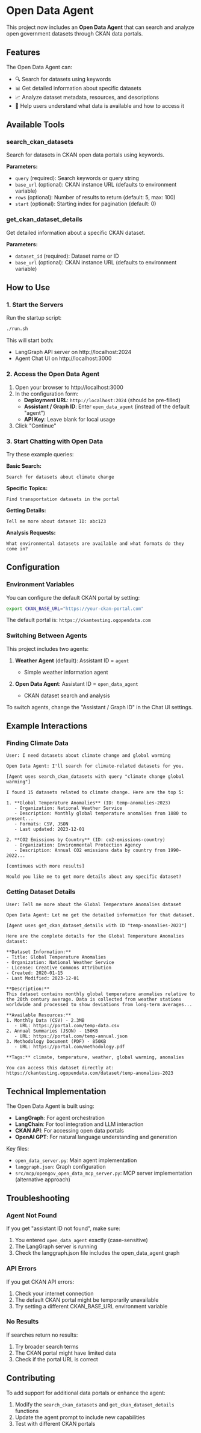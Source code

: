 # Open Data Agent

This project now includes an **Open Data Agent** that can search and analyze open government datasets through CKAN data portals.

## Features

The Open Data Agent can:
- 🔍 Search for datasets using keywords
- 📊 Get detailed information about specific datasets  
- 📈 Analyze dataset metadata, resources, and descriptions
- 🔗 Help users understand what data is available and how to access it

## Available Tools

### search_ckan_datasets
Search for datasets in CKAN open data portals using keywords.

**Parameters:**
- `query` (required): Search keywords or query string
- `base_url` (optional): CKAN instance URL (defaults to environment variable)
- `rows` (optional): Number of results to return (default: 5, max: 100)
- `start` (optional): Starting index for pagination (default: 0)

### get_ckan_dataset_details
Get detailed information about a specific CKAN dataset.

**Parameters:**
- `dataset_id` (required): Dataset name or ID
- `base_url` (optional): CKAN instance URL (defaults to environment variable)

## How to Use

### 1. Start the Servers

Run the startup script:
```bash
./run.sh
```

This will start both:
- LangGraph API server on http://localhost:2024
- Agent Chat UI on http://localhost:3000

### 2. Access the Open Data Agent

1. Open your browser to http://localhost:3000
2. In the configuration form:
   - **Deployment URL**: `http://localhost:2024` (should be pre-filled)
   - **Assistant / Graph ID**: Enter `open_data_agent` (instead of the default "agent")
   - **API Key**: Leave blank for local usage
3. Click "Continue"

### 3. Start Chatting with Open Data

Try these example queries:

**Basic Search:**
```
Search for datasets about climate change
```

**Specific Topics:**
```
Find transportation datasets in the portal
```

**Getting Details:**
```
Tell me more about dataset ID: abc123
```

**Analysis Requests:**
```
What environmental datasets are available and what formats do they come in?
```

## Configuration

### Environment Variables

You can configure the default CKAN portal by setting:
```bash
export CKAN_BASE_URL="https://your-ckan-portal.com"
```

The default portal is: `https://ckantesting.ogopendata.com`

### Switching Between Agents

This project includes two agents:

1. **Weather Agent** (default): Assistant ID = `agent`
   - Simple weather information agent
   
2. **Open Data Agent**: Assistant ID = `open_data_agent`
   - CKAN dataset search and analysis

To switch agents, change the "Assistant / Graph ID" in the Chat UI settings.

## Example Interactions

### Finding Climate Data
```
User: I need datasets about climate change and global warming

Open Data Agent: I'll search for climate-related datasets for you.

[Agent uses search_ckan_datasets with query "climate change global warming"]

I found 15 datasets related to climate change. Here are the top 5:

1. **Global Temperature Anomalies** (ID: temp-anomalies-2023)
   - Organization: National Weather Service
   - Description: Monthly global temperature anomalies from 1880 to present...
   - Formats: CSV, JSON
   - Last updated: 2023-12-01

2. **CO2 Emissions by Country** (ID: co2-emissions-country)
   - Organization: Environmental Protection Agency
   - Description: Annual CO2 emissions data by country from 1990-2022...
   
[continues with more results]

Would you like me to get more details about any specific dataset?
```

### Getting Dataset Details
```
User: Tell me more about the Global Temperature Anomalies dataset

Open Data Agent: Let me get the detailed information for that dataset.

[Agent uses get_ckan_dataset_details with ID "temp-anomalies-2023"]

Here are the complete details for the Global Temperature Anomalies dataset:

**Dataset Information:**
- Title: Global Temperature Anomalies
- Organization: National Weather Service  
- License: Creative Commons Attribution
- Created: 2020-01-15
- Last Modified: 2023-12-01

**Description:**
This dataset contains monthly global temperature anomalies relative to the 20th century average. Data is collected from weather stations worldwide and processed to show deviations from long-term averages...

**Available Resources:**
1. Monthly Data (CSV) - 2.3MB
   - URL: https://portal.com/temp-data.csv
2. Annual Summaries (JSON) - 150KB  
   - URL: https://portal.com/temp-annual.json
3. Methodology Document (PDF) - 850KB
   - URL: https://portal.com/methodology.pdf

**Tags:** climate, temperature, weather, global warming, anomalies

You can access this dataset directly at: https://ckantesting.ogopendata.com/dataset/temp-anomalies-2023
```

## Technical Implementation

The Open Data Agent is built using:
- **LangGraph**: For agent orchestration
- **LangChain**: For tool integration and LLM interaction  
- **CKAN API**: For accessing open data portals
- **OpenAI GPT**: For natural language understanding and generation

Key files:
- `open_data_server.py`: Main agent implementation
- `langgraph.json`: Graph configuration
- `src/mcp/opengov_open_data_mcp_server.py`: MCP server implementation (alternative approach)

## Troubleshooting

### Agent Not Found
If you get "assistant ID not found", make sure:
1. You entered `open_data_agent` exactly (case-sensitive)
2. The LangGraph server is running
3. Check the langgraph.json file includes the open_data_agent graph

### API Errors
If you get CKAN API errors:
1. Check your internet connection
2. The default CKAN portal might be temporarily unavailable
3. Try setting a different CKAN_BASE_URL environment variable

### No Results
If searches return no results:
1. Try broader search terms
2. The CKAN portal might have limited data
3. Check if the portal URL is correct

## Contributing

To add support for additional data portals or enhance the agent:
1. Modify the `search_ckan_datasets` and `get_ckan_dataset_details` functions
2. Update the agent prompt to include new capabilities
3. Test with different CKAN portals 